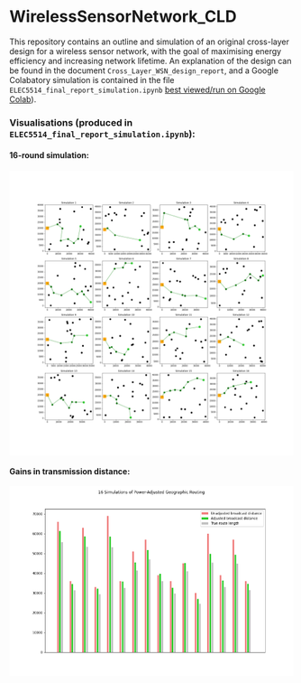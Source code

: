 # WirelessSensorNetwork_CLD
This repository contains an outline and simulation of an original cross-layer design for a wireless sensor network, with the goal of maximising energy efficiency and increasing network lifetime. An explanation of the design can be found in the document `Cross_Layer_WSN_design_report`, and a Google Colabatory simulation is contained in the file `ELEC5514_final_report_simulation.ipynb` [best viewed/run on Google Colab](https://colab.research.google.com/github/babsyco/WirelessSensorNetwork_CLD/blob/main/ELEC5514_final_report_simulation.ipynb)). 

### Visualisations (produced in `ELEC5514_final_report_simulation.ipynb`): 

#### 16-round simulation:
<img align="middle" src="ELEC5514_simulation_output.png" alt="drawing1" width="700"/>

#### Gains in transmission distance:
<img align="middle" src="ELEC5514_summary_data.png" alt="drawing2" width="600"/>

